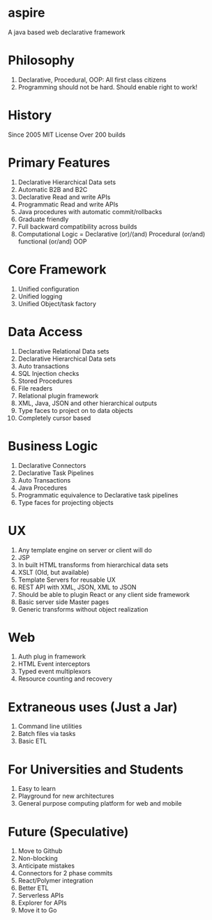 # aspire
A java based web declarative framework

# Philosophy
1. Declarative, Procedural, OOP: All first class citizens
2. Programming should not be hard. Should enable right to work!

# History
Since 2005
MIT License
Over 200 builds

# Primary Features
1. Declarative Hierarchical Data sets
2. Automatic B2B and B2C
3. Declarative Read and write APIs
4. Programmatic Read and write APIs
5. Java procedures with automatic commit/rollbacks
6. Graduate friendly
7. Full backward compatibility across builds
8. Computational Logic = Declarative (or)/(and) Procedural (or/and) functional (or/and) OOP

# Core Framework
1. Unified configuration
2. Unified logging
3. Unified Object/task factory

# Data Access
1. Declarative Relational Data sets
2. Declarative Hierarchical Data sets
3. Auto transactions
4. SQL Injection checks
5. Stored Procedures
6. File readers
7. Relational plugin framework
8. XML, Java, JSON and other hierarchical outputs
9. Type faces to project on to data objects
10. Completely cursor based

# Business Logic
1. Declarative Connectors
2. Declarative Task Pipelines
3. Auto Transactions
4. Java Procedures
5. Programmatic equivalence to Declarative task pipelines
6. Type faces for projecting objects

# UX
1. Any template engine on server or client will do
2. JSP
3. In built HTML transforms from hierarchical data sets
4. XSLT (Old, but available)
5. Template Servers for reusable UX
6. REST API with XML, JSON, XML to JSON
7. Should be able to plugin React or any client side framework  
8. Basic server side Master pages
9. Generic transforms without object realization

# Web
1. Auth plug in framework
2. HTML Event interceptors
3. Typed event multiplexors
4. Resource counting and recovery

# Extraneous uses (Just a Jar)
1. Command line utilities
2. Batch files via tasks
3. Basic ETL

# For Universities and Students
1. Easy to learn
2. Playground for new architectures
3. General purpose computing platform for web and mobile
  
# Future (Speculative)
1. Move to Github
2. Non-blocking
3. Anticipate mistakes
4. Connectors for 2 phase commits
6. React/Polymer integration
7. Better ETL    
8. Serverless APIs
9. Explorer for APIs
10. Move it to Go
